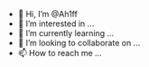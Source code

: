- 👋 Hi, I’m @Ah1ff
- 👀 I’m interested in ...
- 🌱 I’m currently learning ...
- 💞️ I’m looking to collaborate on ...
- 📫 How to reach me ...

<!---
Ah1ff/Ah1ff is a ✨ special ✨ repository because its `README.md` (this file) appears on your GitHub profile.
You can click the Preview link to take a look at your changes.
--->
